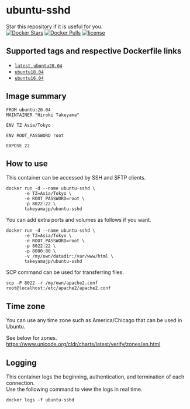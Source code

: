 # ubuntu-sshd
Star this repository if it is useful for you.  
[![Docker Stars](https://img.shields.io/docker/stars/takeyamajp/ubuntu-sshd.svg)](https://hub.docker.com/r/takeyamajp/ubuntu-sshd/)
[![Docker Pulls](https://img.shields.io/docker/pulls/takeyamajp/ubuntu-sshd.svg)](https://hub.docker.com/r/takeyamajp/ubuntu-sshd/)
[![license](https://img.shields.io/github/license/takeyamajp/docker-ubuntu-sshd.svg)](https://github.com/takeyamajp/docker-ubuntu-sshd/blob/master/LICENSE)

## Supported tags and respective Dockerfile links  
- [`latest`, `ubuntu20.04`](https://github.com/takeyamajp/docker-ubuntu-sshd/blob/master/ubuntu20.04/Dockerfile)
- [`ubuntu18.04`](https://github.com/takeyamajp/docker-ubuntu-sshd/blob/master/ubuntu18.04/Dockerfile)
- [`ubuntu16.04`](https://github.com/takeyamajp/docker-ubuntu-sshd/blob/master/ubuntu16.04/Dockerfile)

## Image summary
    FROM ubuntu:20.04  
    MAINTAINER "Hiroki Takeyama"
    
    ENV TZ Asia/Tokyo
    
    ENV ROOT_PASSWORD root
    
    EXPOSE 22

## How to use
This container can be accessed by SSH and SFTP clients.

    docker run -d --name ubuntu-sshd \  
           -e TZ=Asia/Tokyo \  
           -e ROOT_PASSWORD=root \  
           -p 8022:22 \  
           takeyamajp/ubuntu-sshd

You can add extra ports and volumes as follows if you want.

    docker run -d --name ubuntu-sshd \  
           -e TZ=Asia/Tokyo \  
           -e ROOT_PASSWORD=root \  
           -p 8022:22 \  
           -p 8080:80 \  
           -v /my/own/datadir:/var/www/html \  
           takeyamajp/ubuntu-sshd

SCP command can be used for transferring files.

    scp -P 8022 -r /my/own/apache2.conf root@localhost:/etc/apache2/apache2.conf

## Time zone
You can use any time zone such as America/Chicago that can be used in Ubuntu.  

See below for zones.  
https://www.unicode.org/cldr/charts/latest/verify/zones/en.html

## Logging
This container logs the beginning, authentication, and termination of each connection.  
Use the following command to view the logs in real time.

    docker logs -f ubuntu-sshd

